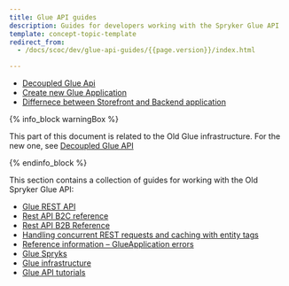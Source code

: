 ```yaml
---
title: Glue API guides
description: Guides for developers working with the Spryker Glue API
template: concept-topic-template
redirect_from:
  - /docs/scoc/dev/glue-api-guides/{{page.version}}/index.html

---
```

* [Decoupled Glue Api](/docs/scos/dev/glue-api-guides/{{page.version}}/decoupled-glue-api.html)
* [Create new Glue Application](/docs/scos/dev/glue-api-guides/{{page.version}}/create-glue-api-applications.html)
* [Differnece between Storefront and Backend application](/docs/scos/dev/glue-api-guides/{{page.version}}/backend-and-storefront-api-module-differences.html)

{% info_block warningBox %}

This part of this document is related to the Old Glue infrastructure. For the new one, see [Decoupled Glue API](/docs/scos/dev/glue-api-guides/{{page.version}}/decoupled-glue-api.html)

{% endinfo_block %}

This section contains a collection of guides for working with the Old Spryker Glue API:
* [Glue REST API](/docs/scos/dev/glue-api-guides/{{page.version}}/old-glue-infrastucture/glue-rest-api.html)
* [Rest API B2C reference](/docs/scos/dev/glue-api-guides/{{page.version}}/old-glue-infrastucture/rest-api-b2c-reference.html)  
* [Rest API B2B Reference](/docs/scos/dev/glue-api-guides/{{page.version}}/old-glue-infrastucture/rest-api-b2b-reference.html)
* [Handling concurrent REST requests and caching with entity tags](/docs/scos/dev/glue-api-guides/{{page.version}}/old-glue-infrastucture/handling-concurrent-rest-requests-and-caching-with-entity-tags.html)
* [Reference information – GlueApplication errors](/docs/scos/dev/glue-api-guides/{{page.version}}/old-glue-infrastucture/reference-information-glueapplication-errors.html)
* [Glue Spryks](/docs/scos/dev/glue-api-guides/{{page.version}}/glue-spryks.html)
* [Glue infrastructure](/docs/scos/dev/glue-api-guides/{{page.version}}/old-glue-infrastucture/glue-infrastructure.html)
* [Glue API tutorials](/docs/scos/dev/glue-api-guides/{{page.version}}/glue-api-tutorials/glue-api-tutorials.html)
